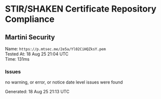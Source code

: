 # STIR/SHAKEN Certificate Repository Compliance

## Martini Security

Name: `https://p.mtsec.me/2e5a/Yl02CiHQZksY.pem`\
Tested At: 18 Aug 25 21:04 UTC\
Time: 131ms

### Issues

no warning, or error, or notice date level issues were found

Generated: 18 Aug 25 21:13 UTC